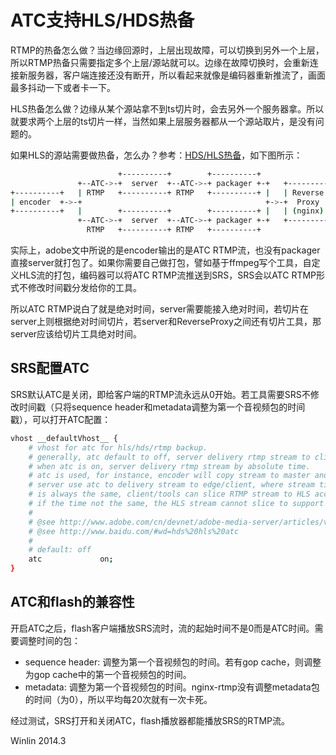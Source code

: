 # ATC支持HLS/HDS热备

RTMP的热备怎么做？当边缘回源时，上层出现故障，可以切换到另外一个上层，所以RTMP热备只需要指定多个上层/源站就可以。边缘在故障切换时，会重新连接新服务器，客户端连接还没有断开，所以看起来就像是编码器重新推流了，画面最多抖动一下或者卡一下。

HLS热备怎么做？边缘从某个源站拿不到ts切片时，会去另外一个服务器拿。所以就要求两个上层的ts切片一样，当然如果上层服务器都从一个源站取片，是没有问题的。

如果HLS的源站需要做热备，怎么办？参考：[HDS/HLS热备](http://www.adobe.com/cn/devnet/adobe-media-server/articles/varnish-sample-for-failover.html)，如下图所示：

```bash
                        +----------+        +----------+
               +--ATC->-+  server  +--ATC->-+ packager +-+   +---------+
+----------+   | RTMP   +----------+ RTMP   +----------+ |   | Reverse |    +-------+
| encoder  +->-+                                         +->-+  Proxy  +-->-+  CDN  +
+----------+   |        +----------+        +----------+ |   | (nginx) |    +-------+
               +--ATC->-+  server  +--ATC->-+ packager +-+   +---------+
                 RTMP   +----------+ RTMP   +----------+
```

实际上，adobe文中所说的是encoder输出的是ATC RTMP流，也没有packager直接server就打包了。如果你需要自己做打包，譬如基于ffmpeg写个工具，自定义HLS流的打包，编码器可以将ATC RTMP流推送到SRS，SRS会以ATC RTMP形式不修改时间戳分发给你的工具。

所以ATC RTMP说白了就是绝对时间，server需要能接入绝对时间，若切片在server上则根据绝对时间切片，若server和ReverseProxy之间还有切片工具，那server应该给切片工具绝对时间。

## SRS配置ATC

SRS默认ATC是关闭，即给客户端的RTMP流永远从0开始。若工具需要SRS不修改时间戳（只将sequence header和metadata调整为第一个音视频包的时间戳），可以打开ATC配置：

```bash
vhost __defaultVhost__ {
    # vhost for atc for hls/hds/rtmp backup.
    # generally, atc default to off, server delivery rtmp stream to client(flash) timestamp from 0.
    # when atc is on, server delivery rtmp stream by absolute time.
    # atc is used, for instance, encoder will copy stream to master and slave server,
    # server use atc to delivery stream to edge/client, where stream time from master/slave server
    # is always the same, client/tools can slice RTMP stream to HLS according to the same time,
    # if the time not the same, the HLS stream cannot slice to support system backup.
    # 
    # @see http://www.adobe.com/cn/devnet/adobe-media-server/articles/varnish-sample-for-failover.html
    # @see http://www.baidu.com/#wd=hds%20hls%20atc
    #
    # default: off
    atc             on;
}
```

## ATC和flash的兼容性

开启ATC之后，flash客户端播放SRS流时，流的起始时间不是0而是ATC时间。需要调整时间的包：
* sequence header: 调整为第一个音视频包的时间。若有gop cache，则调整为gop cache中的第一个音视频包的时间。
* metadata: 调整为第一个音视频包的时间。nginx-rtmp没有调整metadata包的时间（为0），所以平均每20次就有一次卡死。

经过测试，SRS打开和关闭ATC，flash播放器都能播放SRS的RTMP流。


Winlin 2014.3